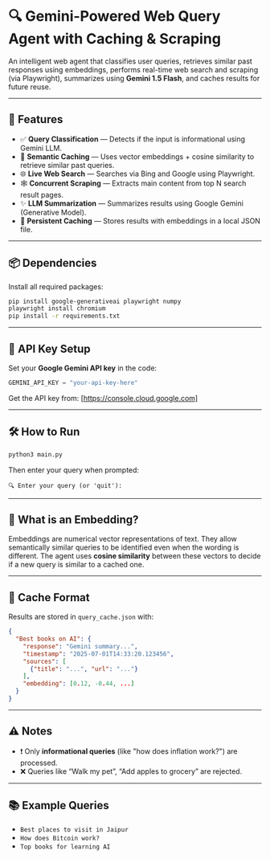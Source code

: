 # 🔍 Gemini-Powered Web Query Agent with Caching & Scraping

An intelligent web agent that classifies user queries, retrieves similar past responses using embeddings, performs real-time web search and scraping (via Playwright), summarizes using **Gemini 1.5 Flash**, and caches results for future reuse.

---

## 🚀 Features

* ✅ **Query Classification** — Detects if the input is informational using Gemini LLM.
* 🧠 **Semantic Caching** — Uses vector embeddings + cosine similarity to retrieve similar past queries.
* 🌐 **Live Web Search** — Searches via Bing and Google using Playwright.
* 🕸 **Concurrent Scraping** — Extracts main content from top N search result pages.
* ✨ **LLM Summarization** — Summarizes results using Google Gemini (Generative Model).
* 💾 **Persistent Caching** — Stores results with embeddings in a local JSON file.

---

## 📦 Dependencies

Install all required packages:

```bash
pip install google-generativeai playwright numpy
playwright install chromium
pip install -r requirements.txt
```

---

## 🔐 API Key Setup

Set your **Google Gemini API key** in the code:

```python
GEMINI_API_KEY = "your-api-key-here"
```

Get the API key from: [https://console.cloud.google.com]

---

## 🛠️ How to Run

```bash
python3 main.py
```

Then enter your query when prompted:

```
🔍 Enter your query (or 'quit'):
```

---

## 🧠 What is an Embedding?

Embeddings are numerical vector representations of text. They allow semantically similar queries to be identified even when the wording is different. The agent uses **cosine similarity** between these vectors to decide if a new query is similar to a cached one.

---

## 📁 Cache Format

Results are stored in `query_cache.json` with:

```json
{
  "Best books on AI": {
    "response": "Gemini summary...",
    "timestamp": "2025-07-01T14:33:20.123456",
    "sources": [
      {"title": "...", "url": "..."}
    ],
    "embedding": [0.12, -0.44, ...]
  }
}
```

---

## ⚠️ Notes

* ❗ Only **informational queries** (like "how does inflation work?") are processed.
* ❌ Queries like “Walk my pet”, “Add apples to grocery” are rejected.

---

## 📚 Example Queries

* `Best places to visit in Jaipur`
* `How does Bitcoin work?`
* `Top books for learning AI`
